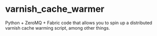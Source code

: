 varnish_cache_warmer
====================

Python + ZeroMQ + Fabric code that allows you to spin up a distributed varnish cache warming script, among other things.
